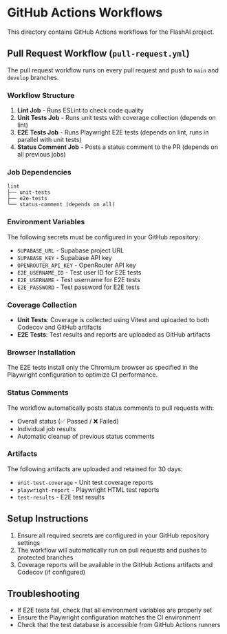 # GitHub Actions Workflows

This directory contains GitHub Actions workflows for the FlashAI project.

## Pull Request Workflow (`pull-request.yml`)

The pull request workflow runs on every pull request and push to `main` and `develop` branches.

### Workflow Structure

1. **Lint Job** - Runs ESLint to check code quality
2. **Unit Tests Job** - Runs unit tests with coverage collection (depends on lint)
3. **E2E Tests Job** - Runs Playwright E2E tests (depends on lint, runs in parallel with unit tests)
4. **Status Comment Job** - Posts a status comment to the PR (depends on all previous jobs)

### Job Dependencies

```
lint
├── unit-tests
├── e2e-tests
└── status-comment (depends on all)
```

### Environment Variables

The following secrets must be configured in your GitHub repository:

- `SUPABASE_URL` - Supabase project URL
- `SUPABASE_KEY` - Supabase API key
- `OPENROUTER_API_KEY` - OpenRouter API key
- `E2E_USERNAME_ID` - Test user ID for E2E tests
- `E2E_USERNAME` - Test username for E2E tests
- `E2E_PASSWORD` - Test password for E2E tests

### Coverage Collection

- **Unit Tests**: Coverage is collected using Vitest and uploaded to both Codecov and GitHub artifacts
- **E2E Tests**: Test results and reports are uploaded as GitHub artifacts

### Browser Installation

The E2E tests install only the Chromium browser as specified in the Playwright configuration to optimize CI performance.

### Status Comments

The workflow automatically posts status comments to pull requests with:
- Overall status (✅ Passed / ❌ Failed)
- Individual job results
- Automatic cleanup of previous status comments

### Artifacts

The following artifacts are uploaded and retained for 30 days:
- `unit-test-coverage` - Unit test coverage reports
- `playwright-report` - Playwright HTML test reports
- `test-results` - E2E test results

## Setup Instructions

1. Ensure all required secrets are configured in your GitHub repository settings
2. The workflow will automatically run on pull requests and pushes to protected branches
3. Coverage reports will be available in the GitHub Actions artifacts and Codecov (if configured)

## Troubleshooting

- If E2E tests fail, check that all environment variables are properly set
- Ensure the Playwright configuration matches the CI environment
- Check that the test database is accessible from GitHub Actions runners 